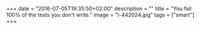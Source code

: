 +++
date = "2016-07-05T19:35:50+02:00"
description = ""
title = "You fail 100% of the tests you don't write."
image = "l-442024.jpg"
tags = ["smart"]
+++

